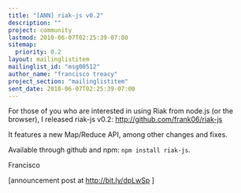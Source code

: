 ```yaml
---
title: "[ANN] riak-js v0.2"
description: ""
project: community
lastmod: 2010-06-07T02:25:39-07:00
sitemap:
  priority: 0.2
layout: mailinglistitem
mailinglist_id: "msg00512"
author_name: "francisco treacy"
project_section: "mailinglistitem"
sent_date: 2010-06-07T02:25:39-07:00
---
```



For those of you who are interested in using Riak from node.js (or the
browser), I released riak-js v0.2: http://github.com/frank06/riak-js

It features a new Map/Reduce API, among other changes and fixes.

Available through github and npm: `npm install riak-js`.

Francisco

[announcement post at http://bit.ly/dpLwSp ]

